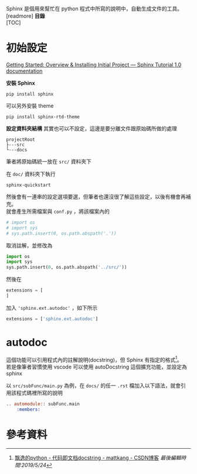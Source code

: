 Sphinx 是個用來幫忙在 python 程式中所寫的說明中，自動生成文件的工具。
[readmore]
**目錄**  
[TOC]
# 初始設定
[Getting Started: Overview & Installing Initial Project — Sphinx Tutorial 1.0 documentation](https://sphinx-tutorial.readthedocs.io/start/)

**安裝 Sphinx**
```shell
pip install sphinx
```

可以另外安裝 theme
```shell
pip install sphinx-rtd-theme
```

**設定資料夾結構**
其實也可以不設定，這邊是要分離文件跟原始碼所做的處理
```
projectRoot
├---src
└---docs
```
筆者將原始碼統一放在 `src/` 資料夾下

在 `doc/` 資料夾下執行
```shell
sphinx-quickstart
```
然後會有一連串的設定選項要選，但筆者也還沒很了解這些設定，以後有機會再補充。  
就會產生所需檔案與 `conf.py` ，將該檔案內的
```python
# import os
# import sys
# sys.path.insert(0, os.path.abspath('.'))
```
取消註解，並修改為
```python
import os
import sys
sys.path.insert(0, os.path.abspath('../src/'))
```
然後在
```python
extensions = [
]
```
加入 `'sphinx.ext.autodoc'` ，如下所示
```python
extensions = ['sphinx.ext.autodoc']
```
# autodoc
這個功能可以引用程式內的註解說明(docstring)，但 Sphinx 有指定的格式[^1]。  
若是像筆者習慣使用 vscode 可以使用 autoDocstring 這個擴充功能，並設定為 sphinx

以 `src/subFunc/main.py` 為例，在 `docs/` 的任一 `.rst` 檔加入以下語法，就會引用該程式碼裡所寫的說明
```rst
.. automodule:: subFunc.main
	:members:
```

# 參考資料

[^1]:[飘逸的python - 代码即文档docstring - mattkang - CSDN博客](https://blog.csdn.net/handsomekang/article/details/46830083)
*最後編輯時間:2019/5/24*

<!--tags:
-->
<!--stackedit_data:
eyJoaXN0b3J5IjpbLTIyOTUyMzMyMSw1NDk4MDczNjgsLTY3OT
QxNjc5NSwxNTkxMTI2OTU0LDc1ODAyODkzNSwtMTk2NzUxNjk4
LC02ODMxMTQzNzIsMTU0MTYzMjUxMiwtMjExODk5MzM1MSwtNj
gwNTk5ODE0LC0xODIzMDM5MDE3XX0=
-->